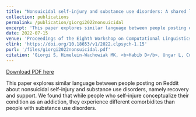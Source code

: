 ```yaml
---
title: "Nonsuicidal self-injury and substance use disorders: A shared language of addiction"
collection: publications
permalink: /publication/giorgi2022nonsuicidal
excerpt: 'This paper explores similar language between people posting on Reddit about nonsuicidal self-injury and substance use disorders, namely recovery and support. We found that while people who self-injure conceptualize their condition as an addiction, they experience different comorbidites than people with substance use disorders.'
date: 2022-07-15
venue: 'Proceedings of the Eighth Workshop on Computational Linguistics and Clinical Psychology'
clink: 'https://doi.org/10.18653/v1/2022.clpsych-1.15'
purl: '/files/giorgi2022nonsuicidal.pdf'
citation: 'Giorgi S, Himelein-Wachowiak MK, <b>Habib D</b>, Ungar L, Curtis B. Nonsuicidal self-injury and substance use disorders: A shared language of addiction. In: <i>Proceedings of the Eighth Workshop on Computational Linguistics and Clinical Psychology</i>. Association for Computational Linguistics; 2022:177-183. doi:10.18653/v1/2022.clpsych-1.15'
---
```

[Download PDF here](http://danielrshabib.github.io/files/giorgi2022nonsuicidal.pdf)

This paper explores similar language between people posting on Reddit about nonsuicidal self-injury and substance use disorders, namely recovery and support. We found that while people who self-injure conceptualize their condition as an addiction, they experience different comorbidites than people with substance use disorders.

